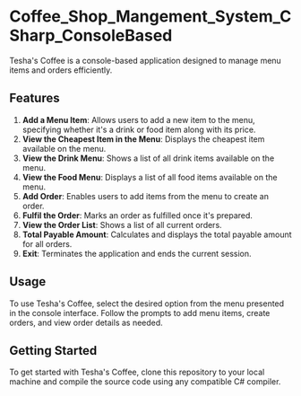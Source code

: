 # Coffee_Shop_Mangement_System_CSharp_ConsoleBased
Tesha's Coffee is a console-based application designed to manage menu items and orders efficiently.

## Features

1. **Add a Menu Item**: Allows users to add a new item to the menu, specifying whether it's a drink or food item along with its price.
2. **View the Cheapest Item in the Menu**: Displays the cheapest item available on the menu.
3. **View the Drink Menu**: Shows a list of all drink items available on the menu.
4. **View the Food Menu**: Displays a list of all food items available on the menu.
5. **Add Order**: Enables users to add items from the menu to create an order.
6. **Fulfil the Order**: Marks an order as fulfilled once it's prepared.
7. **View the Order List**: Shows a list of all current orders.
8. **Total Payable Amount**: Calculates and displays the total payable amount for all orders.
9. **Exit**: Terminates the application and ends the current session.

## Usage

To use Tesha's Coffee, select the desired option from the menu presented in the console interface. Follow the prompts to add menu items, create orders, and view order details as needed.

## Getting Started

To get started with Tesha's Coffee, clone this repository to your local machine and compile the source code using any compatible C# compiler.
